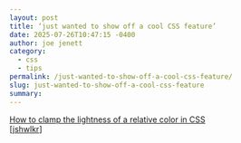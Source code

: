 ```yaml
---
layout: post
title: ‘just wanted to show off a cool CSS feature’
date: 2025-07-26T10:47:15 -0400
author: joe jenett
category:
  - css
  - tips
permalink: /just-wanted-to-show-off-a-cool-css-feature/
slug: just-wanted-to-show-off-a-cool-css-feature
summary:
---
```

<a title="by Angelika Cathor" href="https://angelika.me/2024/12/01/how-to-clamp-relative-color-lightness/">How to clamp the lightness of a relative color in CSS</a><br>[<a title="source" href="https://pinboard.in/u:jshwlkr">jshwlkr</a>]

<a href="https://brid.gy/publish/mastodon"></a>